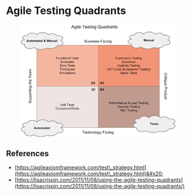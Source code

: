 # Agile Testing Quadrants

<figure><img src="../../.gitbook/assets/image (35).png" alt=""><figcaption></figcaption></figure>

## References

* [https://agileaxiomframework.com/test\_strategy.html](https://agileaxiomframework.com/test\_strategy.html)&#x20;
* [https://lisacrispin.com/2011/11/08/using-the-agile-testing-quadrants](https://lisacrispin.com/2011/11/08/using-the-agile-testing-quadrants/)
